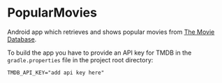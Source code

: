 # PopularMovies

Android app which retrieves and shows popular movies from [The Movie Database](https://www.themoviedb.org).

To build the app you have to provide an API key for TMDB in the `gradle.properties` file in the project root directory:
```
TMDB_API_KEY="add api key here"
```
